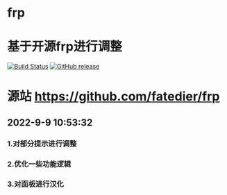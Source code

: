 
# frp
# 基于开源frp进行调整
[![Build Status](https://circleci.com/gh/fatedier/frp.svg?style=shield)](https://circleci.com/gh/fatedier/frp)
[![GitHub release](https://img.shields.io/github/tag/fatedier/frp.svg?label=release)](https://github.com/fatedier/frp/releases)
# 源站 https://github.com/fatedier/frp


## 2022-9-9 10:53:32
### 1.对部分提示进行调整
### 2.优化一些功能逻辑
### 3.对面板进行汉化